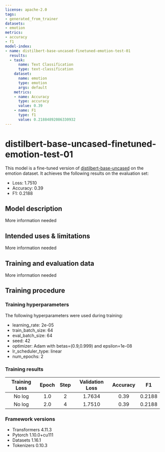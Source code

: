 ```yaml
---
license: apache-2.0
tags:
- generated_from_trainer
datasets:
- emotion
metrics:
- accuracy
- f1
model-index:
- name: distilbert-base-uncased-finetuned-emotion-test-01
  results:
  - task:
      name: Text Classification
      type: text-classification
    dataset:
      name: emotion
      type: emotion
      args: default
    metrics:
    - name: Accuracy
      type: accuracy
      value: 0.39
    - name: F1
      type: f1
      value: 0.21884892086330932
---
```


<!-- This model card has been generated automatically according to the information the Trainer had access to. You
should probably proofread and complete it, then remove this comment. -->

# distilbert-base-uncased-finetuned-emotion-test-01

This model is a fine-tuned version of [distilbert-base-uncased](https://huggingface.co/distilbert-base-uncased) on the emotion dataset.
It achieves the following results on the evaluation set:
- Loss: 1.7510
- Accuracy: 0.39
- F1: 0.2188

## Model description

More information needed

## Intended uses & limitations

More information needed

## Training and evaluation data

More information needed

## Training procedure

### Training hyperparameters

The following hyperparameters were used during training:
- learning_rate: 2e-05
- train_batch_size: 64
- eval_batch_size: 64
- seed: 42
- optimizer: Adam with betas=(0.9,0.999) and epsilon=1e-08
- lr_scheduler_type: linear
- num_epochs: 2

### Training results

| Training Loss | Epoch | Step | Validation Loss | Accuracy | F1     |
|:-------------:|:-----:|:----:|:---------------:|:--------:|:------:|
| No log        | 1.0   | 2    | 1.7634          | 0.39     | 0.2188 |
| No log        | 2.0   | 4    | 1.7510          | 0.39     | 0.2188 |


### Framework versions

- Transformers 4.11.3
- Pytorch 1.10.0+cu111
- Datasets 1.16.1
- Tokenizers 0.10.3

